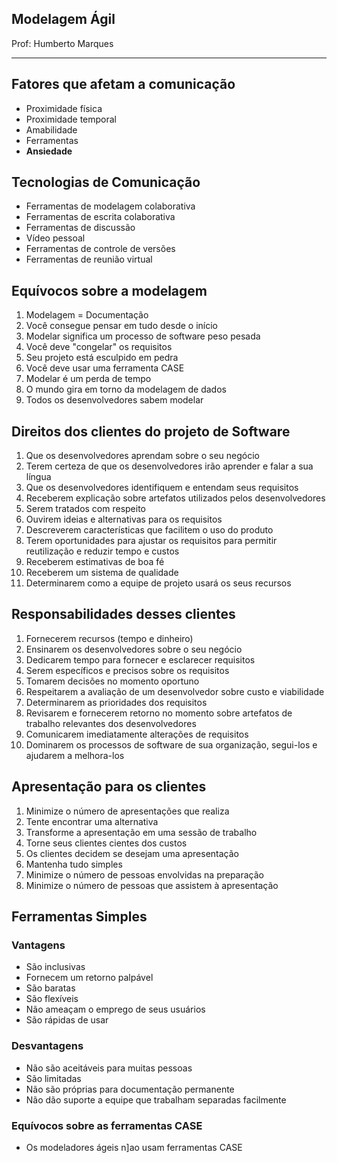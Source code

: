 ## Modelagem Ágil

Prof: Humberto Marques

----


## Fatores que afetam a comunicação
- Proximidade física
- Proximidade temporal
- Amabilidade
- Ferramentas
- **Ansiedade**

## Tecnologias de Comunicação
- Ferramentas de modelagem colaborativa
- Ferramentas de escrita colaborativa
- Ferramentas de discussão
- Vídeo pessoal
- Ferramentas de controle de versões
- Ferramentas de reunião virtual

## Equívocos sobre a modelagem
1. Modelagem = Documentação
2. Você consegue pensar em tudo desde o início
3. Modelar significa um processo de software peso pesada
4. Você deve "congelar" os requisitos
5. Seu projeto está esculpido em pedra
6. Você deve usar uma ferramenta CASE
7. Modelar é um perda de tempo
8. O mundo gira em torno da modelagem de dados
9. Todos os desenvolvedores sabem modelar

## Direitos dos clientes do projeto de Software
1. Que os desenvolvedores aprendam sobre o seu negócio
2. Terem certeza de que os desenvolvedores irão aprender e falar a sua língua
3. Que os desenvolvedores identifiquem e entendam seus requisitos
4. Receberem explicação sobre artefatos utilizados pelos desenvolvedores
5. Serem tratados com respeito
6. Ouvirem ideias e alternativas para os requisitos
7. Descreverem características que facilitem o uso do produto
8. Terem oportunidades para ajustar os requisitos para permitir reutilização e reduzir tempo e custos
9. Receberem estimativas de boa fé
10. Receberem um sistema de qualidade
11. Determinarem como a equipe de projeto usará os seus recursos 

## Responsabilidades desses clientes
1. Fornecerem recursos (tempo e dinheiro)
2. Ensinarem os desenvolvedores sobre o seu negócio
3. Dedicarem tempo para fornecer e esclarecer requisitos
4. Serem específicos e precisos sobre os requisitos
5. Tomarem decisões no momento oportuno
6. Respeitarem a avaliação de um desenvolvedor sobre custo e viabilidade
7. Determinarem as prioridades dos requisitos
8. Revisarem e fornecerem retorno no momento sobre artefatos de trabalho relevantes dos desenvolvedores
9. Comunicarem imediatamente alterações de requisitos
10. Dominarem os processos de software de sua organização, segui-los e ajudarem a melhora-los

## Apresentação para os clientes
1. Minimize o número de apresentações que realiza
2. Tente encontrar uma alternativa
3. Transforme a apresentação em uma sessão de trabalho
4. Torne seus clientes cientes dos custos
5. Os clientes decidem se desejam uma apresentação
6. Mantenha tudo simples
7. Minimize o número de pessoas envolvidas na preparação
8. Minimize o número de pessoas que assistem à apresentação

## Ferramentas Simples

### Vantagens
- São inclusivas
- Fornecem um retorno palpável
- São baratas
- São flexíveis
- Não ameaçam o emprego de seus usuários
- São rápidas de usar

### Desvantagens
- Não são aceitáveis para muitas pessoas
- São limitadas
- Não são próprias para documentação permanente
- Não dão suporte a equipe que trabalham  separadas facilmente

### Equívocos sobre as ferramentas CASE
- Os modeladores ágeis n]ao usam ferramentas CASE